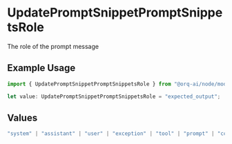 # UpdatePromptSnippetPromptSnippetsRole

The role of the prompt message

## Example Usage

```typescript
import { UpdatePromptSnippetPromptSnippetsRole } from "@orq-ai/node/models/operations";

let value: UpdatePromptSnippetPromptSnippetsRole = "expected_output";
```

## Values

```typescript
"system" | "assistant" | "user" | "exception" | "tool" | "prompt" | "correction" | "expected_output"
```